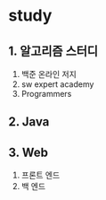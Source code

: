 # study
## 1. 알고리즘 스터디
  1. 백준 온라인 저지
  2. sw expert academy
  3. Programmers
  
## 2. Java

## 3. Web
  1. 프론트 엔드
  2. 백 엔드
